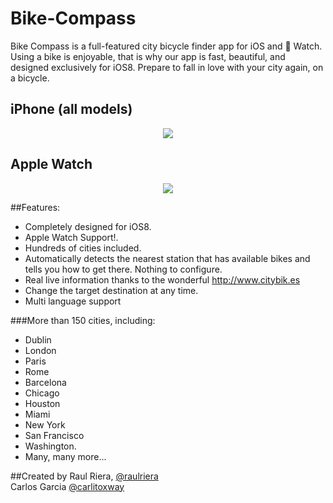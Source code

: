 # Bike-Compass

Bike Compass is a full-featured city bicycle finder app for iOS and  Watch. Using a bike is enjoyable, that is why our app is fast, beautiful, and designed exclusively for iOS8. Prepare to fall in love with your city again, on a bicycle.

## iPhone (all models)
<p align="center">
	<img src="https://raw.githubusercontent.com/raulriera/Bike-Compass/master/Screenshots/Screenshot.jpg" />
</p>


## Apple Watch
<p align="center">
<img src="https://raw.githubusercontent.com/raulriera/Bike-Compass/master/Screenshots/WatchApp.jpg" />
</p>

##Features:

- Completely designed for iOS8.
- Apple Watch Support!.
- Hundreds of cities included.
- Automatically detects the nearest station that has available bikes and tells you how to get there. Nothing to configure.
- Real live information thanks to the wonderful http://www.citybik.es
- Change the target destination at any time.
- Multi language support

###More than 150 cities, including:

- Dublin
- London
- Paris
- Rome
- Barcelona
- Chicago
- Houston
- Miami
- New York
- San Francisco
- Washington.
- Many, many more...

##Created by
Raul Riera, [@raulriera](http://twitter.com/raulriera)  
Carlos Garcia [@carlitoxway](http://twitter.com/carlitoxway)
